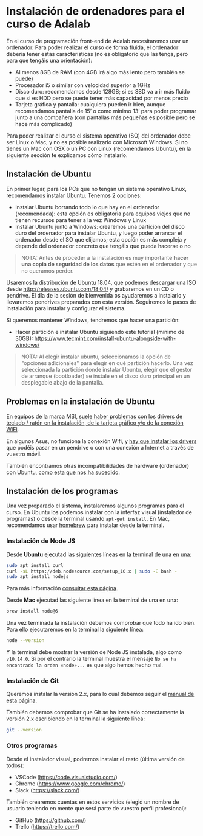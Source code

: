 # Instalación de ordenadores para el curso de Adalab

En el curso de programación front-end de Adalab necesitaremos usar un ordenador. Para poder realizar el curso de forma fluida, el ordenador debería tener estas características (no es obligatorio que las tenga, pero para que tengáis una orientación):

- Al menos 8GB de RAM (con 4GB irá algo más lento pero también se puede)
- Procesador i5 o similar con velocidad superior a 1GHz
- Disco duro: recomendamos desde 128GB; si es SSD va a ir más fluido que si es HDD pero se puede tener más capacidad por menos precio
- Tarjeta gráfica y pantalla: cualquiera pueden ir bien, aunque recomendamos pantalla de 15’ o como mínimo 13’ para poder programar junto a una compañera (con pantallas más pequeñas es posible pero se hace más complicado)

Para poder realizar el curso el sistema operativo (SO) del ordenador debe ser Linux o Mac, y no es posible realizarlo con Microsoft Windows. Si no tienes un Mac con OSX o un PC con Linux (recomendamos Ubuntu), en la siguiente sección te explicamos cómo instalarlo.

## Instalación de Ubuntu

En primer lugar, para los PCs que no tengan un sistema operativo Linux, recomendamos instalar Ubuntu. Tenemos 2 opciones:

- Instalar Ubuntu borrando todo lo que hay en el ordenador (recomendada): esta opción es obligatoria para equipos viejos que no tienen recursos para tener a la vez Windows y Linux
- Instalar Ubuntu junto a Windows: crearemos una partición del disco duro del ordenador para instalar Ubuntu, y luego poder arrancar el ordenador desde el SO que elijamos; esta opción es más compleja y depende del ordenador concreto que tengáis que pueda hacerse o no

> NOTA: Antes de proceder a la instalación es muy importante **hacer una copia de seguridad de los datos** que estén en el ordenador y que no queramos perder.

Usaremos la distribución de Ubuntu 18.04, que podemos descargar una ISO desde http://releases.ubuntu.com/18.04/ y grabaremos en un CD o pendrive. El día de la sesión de bienvenida os ayudaremos a instalarlo y llevaremos pendrives preparados con esta versión. Seguiremos lo pasos de instalación para instalar y configurar el sistema.

Si queremos mantener Windows, tendremos que hacer una partición:

- Hacer partición e instalar Ubuntu siguiendo este tutorial (mínimo de 30GB): https://www.tecmint.com/install-ubuntu-alongside-with-windows/

> NOTA: Al elegir instalar ubuntu, seleccionamos la opción de "opciones adicionales" para elegir en qué partición hacerlo. Una vez seleccionada la partición donde instalar Ubuntu, elegir que el gestor de arranque (bootloader) se instale en el disco duro principal en un desplegable abajo de la pantalla.

## Problemas en la instalación de Ubuntu

En equipos de la marca MSI, [suele haber problemas con los drivers de teclado / ratón en la instalación, de la tarjeta gráfico y/o de la conexión WiFi](https://gist.github.com/mari-linhares/cef4cb3440408e44963d1447a7db5ae0).

En algunos Asus, no funciona la conexión Wifi, y [hay que instalar los drivers](https://askubuntu.com/questions/990378/wi-fi-not-working-on-lenovo-thinkpad-e570-realtek-rtl8821ce) que podéis pasar en un pendrive o con una conexión a Internet a través de vuestro móvil.

También encontramos otras incompatibilidades de hardware (ordenador) con Ubuntu, [como esta que nos ha sucedido](https://askubuntu.com/questions/38780/how-do-i-set-nomodeset-after-ive-already-installed-ubuntu).

## Instalación de los programas

Una vez preparado el sistema, instalaremos algunos programas para el curso. En Ubuntu los podemos instalar con la interfaz visual (instalador de programas) o desde la terminal usando `apt-get install`. En Mac, recomendamos usar [homebrew](https://brew.sh/) para instalar desde la terminal.

### Instalación de Node JS

Desde **Ubuntu** ejecutad las siguientes líneas en la terminal de una en una:

```bash
sudo apt install curl
curl -sL https://deb.nodesource.com/setup_10.x | sudo -E bash -
sudo apt install nodejs
```

Para más información [consultar esta página](https://joshtronic.com/2018/05/08/how-to-install-nodejs-10-on-ubuntu-1804-lts/).

Desde **Mac** ejecutad las siguiente línea en la terminal de una en una:

```bash
brew install node@6
```

Una vez terminada la instalación debemos comprobar que todo ha ido bien. Para ello ejecutaremos en la terminal la siguiente línea:

```bash
node --version
```

Y la terminal debe mostrar la versión de Node JS instalada, algo como `v10.14.0`.
Si por el contrario la terminal muestra el mensaje `No se ha encontrado la orden «node»...` es que algo hemos hecho mal.

### Instalación de Git

Queremos instalar la versión 2.x, para lo cual debemos seguir el [manual de esta página](https://git-scm.com/downloads).

También debemos comprobar que Git se ha instalado correctamente la versión 2.x escribiendo en la terminal la siguiente línea:

```bash
git --version
```

### Otros programas

Desde el instalador visual, podremos instalar el resto (última versión de todos):

- VSCode (https://code.visualstudio.com/)
- Chrome (https://www.google.com/chrome/)
- Slack (https://slack.com/)

También crearemos cuentas en estos servicios (elegid un nombre de usuario teniendo en mente que será parte de vuestro perfil profesional):

- GitHub (https://github.com/)
- Trello (https://trello.com/)
